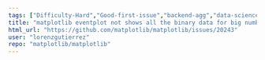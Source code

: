 ```yaml
---
tags: ["Difficulty-Hard","Good-first-issue","backend-agg","data-science","data-visualization","gtk","matplotlib","plotting","python","qt","tk","wx"]
title: "matplotlib eventplot not shows all the binary data for big number of events"
html_url: "https://github.com/matplotlib/matplotlib/issues/20243"
user: "lorenzgutierrez"
repo: "matplotlib/matplotlib"
---
```



